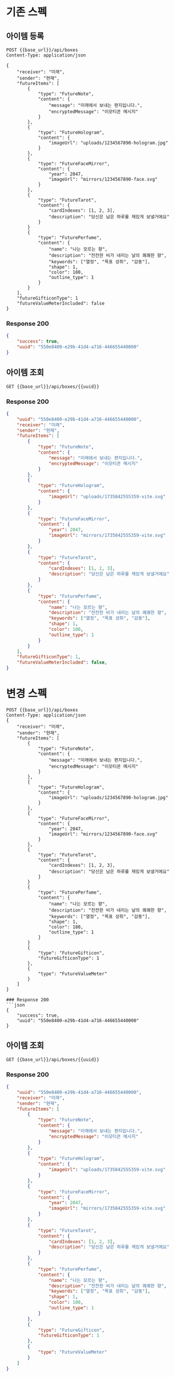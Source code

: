 # 기존 스펙
## 아이템 등록
```http
POST {{base_url}}/api/boxes
Content-Type: application/json

{
    "receiver": "미래",
    "sender": "현재",
    "futureItems": [
        {
            "type": "FutureNote",
            "content": {
                "message": "미래에서 보내는 편지입니다.",
                "encryptedMessage": "이모티콘 메시지"
            }
        },
        {
            "type": "FutureHologram",
            "content": {
                "imageUrl": "uploads/1234567890-hologram.jpg"
            }
        },
        {
            "type": "FutureFaceMirror",
            "content": {
                "year": 2047,
                "imageUrl": "mirrors/1234567890-face.svg"
            }
        },
        {
            "type": "FutureTarot",
            "content": {
                "cardIndexes": [1, 2, 3],
                "description": "당신은 남은 하루를 재밌게 보낼거에요"
            }
        }
        {
            "type": "FuturePerfume",
            "content": {
                "name": "나는 모르는 향",
                "description": "잔잔한 비가 내리는 날의 쾌쾌한 향",
                "keywords": ["열정", "목표 성취", "감동"],
                "shape": 1,
                "color": 180,
                "outline_type": 1
            }
        }
    ],
    "futureGifticonType": 1
    "futureValueMeterIncluded": false
}
```

### Response 200
```json
{
    "success": true,
    "uuid": "550e8400-e29b-41d4-a716-446655440000"
}
```

## 아이템 조회
```http
GET {{base_url}}/api/boxes/{{uuid}}
```

### Response 200
```json
{
    "uuid": "550e8400-e29b-41d4-a716-446655440000",
    "receiver": "미래",
    "sender": "현재",
    "futureItems": [
        {
            "type": "FutureNote",
            "content": {
                "message": "미래에서 보내는 편지입니다.",
                "encryptedMessage": "이모티콘 메시지"
            }
        },
        {
            "type": "FutureHologram",
            "content": {
                "imageUrl": "uploads/1735842555359-vite.svg"
            }
        },
        {
            "type": "FutureFaceMirror",
            "content": {
                "year": 2047,
                "imageUrl": "mirrors/1735842555359-vite.svg"
            }
        },
        {
            "type": "FutureTarot",
            "content": {
                "cardIndexes": [1, 2, 3],
                "description": "당신은 남은 하루를 재밌게 보낼거에요"
            }
        },
        {
            "type": "FuturePerfume",
            "content": {
                "name": "나는 모르는 향",
                "description": "잔잔한 비가 내리는 날의 쾌쾌한 향",
                "keywords": ["열정", "목표 성취", "감동"],
                "shape": 1,
                "color": 180,
                "outline_type": 1
            }
        }
    ],
    "futureGifticonType": 1,
    "futureValueMeterIncluded": false,
}
```

# 변경 스펙
```http
POST {{base_url}}/api/boxes
Content-Type: application/json
{
    "receiver": "미래",
    "sender": "현재",
    "futureItems": [
        {
            "type": "FutureNote",
            "content": {
                "message": "미래에서 보내는 편지입니다.",
                "encryptedMessage": "이모티콘 메시지"
            }
        },
        {
            "type": "FutureHologram",
            "content": {
                "imageUrl": "uploads/1234567890-hologram.jpg"
            }
        },
        {
            "type": "FutureFaceMirror",
            "content": {
                "year": 2047,
                "imageUrl": "mirrors/1234567890-face.svg"
            }
        },
        {
            "type": "FutureTarot",
            "content": {
                "cardIndexes": [1, 2, 3],
                "description": "당신은 남은 하루를 재밌게 보낼거에요"
            }
        }
        {
            "type": "FuturePerfume",
            "content": {
                "name": "나는 모르는 향",
                "description": "잔잔한 비가 내리는 날의 쾌쾌한 향",
                "keywords": ["열정", "목표 성취", "감동"],
                "shape": 1,
                "color": 180,
                "outline_type": 1
            }
        }
        {
            "type": "FutureGifticon",
            "futureGifticonType": 1
        },
        {
            "type": "FutureValueMeter"
        }
    ]
}

### Response 200
```json
{
    "success": true,
    "uuid": "550e8400-e29b-41d4-a716-446655440000"
}
```
## 아이템 조회
```http
GET {{base_url}}/api/boxes/{{uuid}}
```

### Response 200
```json
{
    "uuid": "550e8400-e29b-41d4-a716-446655440000",
    "receiver": "미래",
    "sender": "현재",
    "futureItems": [
        {
            "type": "FutureNote",
            "content": {
                "message": "미래에서 보내는 편지입니다.",
                "encryptedMessage": "이모티콘 메시지"
            }
        },
        {
            "type": "FutureHologram",
            "content": {
                "imageUrl": "uploads/1735842555359-vite.svg"
            }
        },
        {
            "type": "FutureFaceMirror",
            "content": {
                "year": 2047,
                "imageUrl": "mirrors/1735842555359-vite.svg"
            }
        },
        {
            "type": "FutureTarot",
            "content": {
                "cardIndexes": [1, 2, 3],
                "description": "당신은 남은 하루를 재밌게 보낼거에요"
            }
        },
        {
            "type": "FuturePerfume",
            "content": {
                "name": "나는 모르는 향",
                "description": "잔잔한 비가 내리는 날의 쾌쾌한 향",
                "keywords": ["열정", "목표 성취", "감동"],
                "shape": 1,
                "color": 180,
                "outline_type": 1
            }
        },
        {
            "type": "FutureGifticon",
            "futureGifticonType": 1
        },
        {
            "type": "FutureValueMeter"
        }
    ]
}